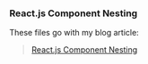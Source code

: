 ### React.js Component Nesting

These files go with my blog article: 

> [React.js Component Nesting](http://martystitt.org/2015/06/react-dot-js-component-nesting/)

